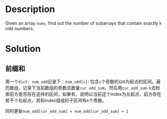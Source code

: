 # Description

Given an array `nums`, find out the number of subarrays that contain exactly `k` odd numbers.

# Solution

## 前缀和
用一个`dict: num_odd`记录下：`num_odd[i]`: 包含`i`个奇数的以`0`为起点的区间。遍历数组，记录下当前数组的奇数总数量`cur_odd_sum`，然后用`cur_odd_sum-k`去检索前方是否存在这样的区间，如果有，说明以当前这个index为左起点，前方存在若干个右起点，其和index组成的子区间有`k`个奇数。

同时更新`num_odd[cur_odd_sum] = num_odd[cur_odd_sum] + 1`